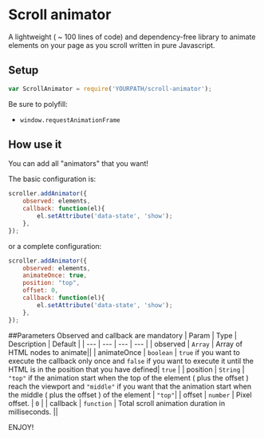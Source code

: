 # Scroll animator

A lightweight ( ~ 100 lines of code) and dependency-free library to animate elements on your page as you scroll written in pure Javascript. 

## Setup

```js
var ScrollAnimator = require('YOURPATH/scroll-animator');

```

Be sure to polyfill:
- `window.requestAnimationFrame`


## How use it
You can add all "animators" that you want!

The basic configuration is:

```js
scroller.addAnimator({
	observed: elements,
	callback: function(el){
		el.setAttribute('data-state', 'show');
	},
});

```

or a complete configuration:
```js
scroller.addAnimator({
	observed: elements,
	animateOnce: true,
	position: "top",
	offset: 0,
	callback: function(el){
		el.setAttribute('data-state', 'show');
	},
});

```
##Parameters
Observed and callback are mandatory
| Param | Type | Description | Default |
| --- | --- | --- | --- |
| observed | <code>Array</code> | Array of HTML nodes to animate||
| animateOnce | <code>boolean</code> | <code>true</code> if you want to execute the callback only once and <code>false</code> if you want to execute it until the HTML is in the position that you have defined| <code>true</code> |
| position | <code>String</code> | <code>"top"</code> if the animation start when the top of the element ( plus the offset ) reach the viewport and <code>"middle"</code> if you want that the animation start when the middle ( plus the offset )  of the element | <code>"top"</code>|
| offset | <code>number</code> | Pixel offset. | <code>0</code> |
| callback | <code>function</code> | Total scroll animation duration in milliseconds. ||


ENJOY!